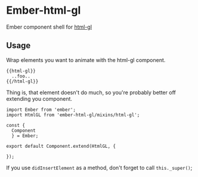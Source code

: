 # Ember-html-gl

Ember component shell for [html-gl](https://github.com/PixelsCommander/HTML-GL)

## Usage

Wrap elements you want to animate with the html-gl component.

```
{{html-gl}}
  ..foo..
{{/html-gl}}
```

Thing is, that element doesn't do much, so you're probably better off extending you component.

```
import Ember from 'ember';
import HtmlGL from 'ember-html-gl/mixins/html-gl';

const {
  Component
  } = Ember;

export default Component.extend(HtmlGL, {
  
});
```

If you use `didInsertElement` as a method, don't forget to call `this._super()`;
